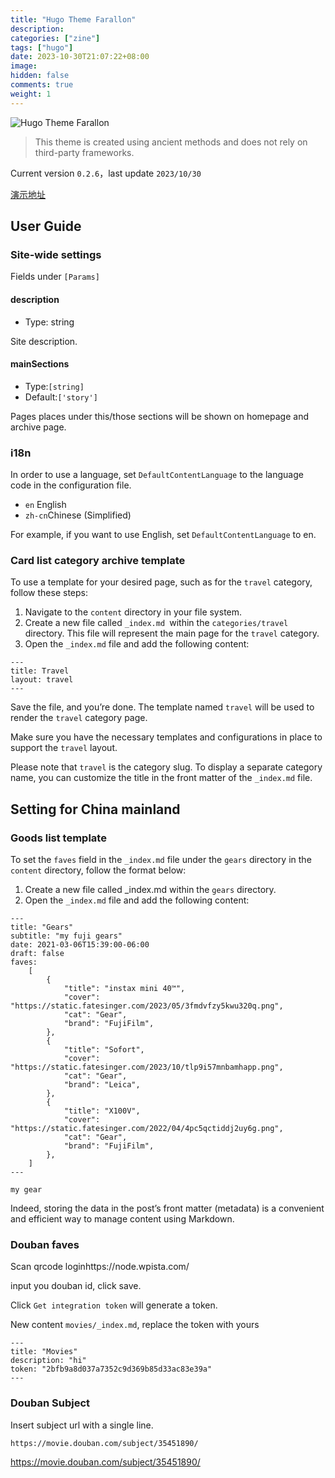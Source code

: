 ```yaml
---
title: "Hugo Theme Farallon"
description:
categories: ["zine"]
tags: ["hugo"]
date: 2023-10-30T21:07:22+08:00
image:
hidden: false
comments: true
weight: 1
---
```


![Hugo Theme Farallon](https://static.fatesinger.com/2023/06/u1ak8xgmyn9ec24r.png)

> This theme is created using ancient methods and does not rely on third-party frameworks.

Current version `0.2.6`，last update `2023/10/30`

[演示地址](https://bigfa.github.io/hugo-theme-farallon/)

## User Guide

### Site-wide settings

Fields under `[Params]`

#### description

-   Type: string

Site description.

#### mainSections

-   Type:`[string]`
-   Default:`['story']`

Pages places under this/those sections will be shown on homepage and archive page.

### i18n

In order to use a language, set `DefaultContentLanguage` to the language code in the configuration file.

-   `en` English
-   `zh-cn`Chinese (Simplified)

For example, if you want to use English, set `DefaultContentLanguage` to en.

### Card list category archive template

To use a template for your desired page, such as for the `travel` category, follow these steps:

1. Navigate to the `content` directory in your file system.
2. Create a new file called `_index.md `within the `categories/travel` directory. This file will represent the main page for the `travel` category.
3. Open the `_index.md` file and add the following content:

```
---
title: Travel
layout: travel
---
```

Save the file, and you’re done. The template named `travel` will be used to render the `travel` category page.

Make sure you have the necessary templates and configurations in place to support the `travel` layout.

Please note that `travel` is the category slug. To display a separate category name, you can customize the title in the front matter of the `_index.md` file.

## Setting for China mainland

### Goods list template

To set the `faves` field in the `_index.md` file under the `gears` directory in the `content` directory, follow the format below:

1. Create a new file called \_index.md within the `gears` directory.
2. Open the `_index.md` file and add the following content:

```
---
title: "Gears"
subtitle: "my fuji gears"
date: 2021-03-06T15:39:00-06:00
draft: false
faves:
    [
        {
            "title": "instax mini 40™",
            "cover": "https://static.fatesinger.com/2023/05/3fmdvfzy5kwu320q.png",
            "cat": "Gear",
            "brand": "FujiFilm",
        },
        {
            "title": "Sofort",
            "cover": "https://static.fatesinger.com/2023/10/tlp9i57mnbamhapp.png",
            "cat": "Gear",
            "brand": "Leica",
        },
        {
            "title": "X100V",
            "cover": "https://static.fatesinger.com/2022/04/4pc5qctiddj2uy6g.png",
            "cat": "Gear",
            "brand": "FujiFilm",
        },
    ]
---

my gear

```

Indeed, storing the data in the post’s front matter (metadata) is a convenient and efficient way to manage content using Markdown.

### Douban faves

Scan qrcode loginhttps://node.wpista.com/

input you douban id, click save.

Click `Get integration token` will generate a token.

New content `movies/_index.md`, replace the token with yours

```
---
title: "Movies"
description: "hi"
token: "2bfb9a8d037a7352c9d369b85d33ac83e39a"
---

```

### Douban Subject

Insert subject url with a single line.

`https://movie.douban.com/subject/35451890/`

https://movie.douban.com/subject/35451890/
